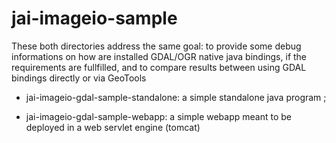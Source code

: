 jai-imageio-sample
==================

These both directories address the same goal: to provide some debug
informations on how are installed GDAL/OGR native java bindings, if the
requirements are fullfilled, and to compare results between using GDAL 
bindings directly or via GeoTools

- jai-imageio-gdal-sample-standalone: a simple standalone java program ;

- jai-imageio-gdal-sample-webapp: a simple webapp meant to be deployed in a web
  servlet engine (tomcat)

